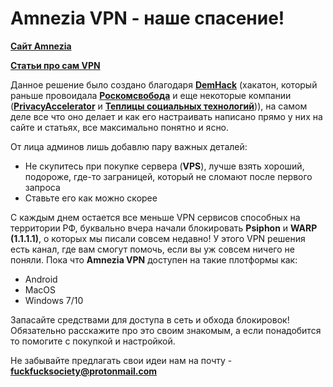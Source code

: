 # Amnezia VPN - наше спасение! 
[**Сайт Amnezia**](https://ru.amnezia.org/)

[**Статьи про сам VPN**](https://habr.com/ru/company/amnezia/blog/)

Данное решение было создано благодаря [**DemHack**](https://2020.demhack.ru/winner/) (хакатон, который раньше провоидала [**Роскомсвобода**](https://roskomsvoboda.org/) и еще некоторые компании ([**PrivacyAccelerator**](https://privacyaccelerator.org/) и [**Теплицы социальных технологий**](https://te-st.ru/))), на самом деле все что оно делает и как 
его настраивать написано прямо у них на сайте и статьях, все максимально понятно и ясно. 

От лица админов лишь добавлю пару важных деталей: 
* Не скупитесь при покупке сервера (**VPS**), лучше взять хороший, подороже, где-то заграницей, который не сломают после первого запроса
* Ставьте его как можно скорее

С каждым днем остается все меньше VPN сервисов способных на территории РФ, буквально вчера начали блокировать **Psiphon** и **WARP (1.1.1.1)**, о которых мы писали совсем недавно! 
У этого VPN решения есть канал, где вам смогут помочь, если вы уж совсем ничего не поняли. 
Пока что **Amnezia VPN** доступен на такие плотформы как: 
- Android
- MacOS
- Windows 7/10 

Запасайте средствами для доступа в сеть и обхода блокировок! Обязательно расскажите про это своим знакомым, а если понадобится то помогите с покупкой и настройкой.

Не забывайте предлагать свои идеи нам на почту - **fuckfucksociety@protonmail.com**
